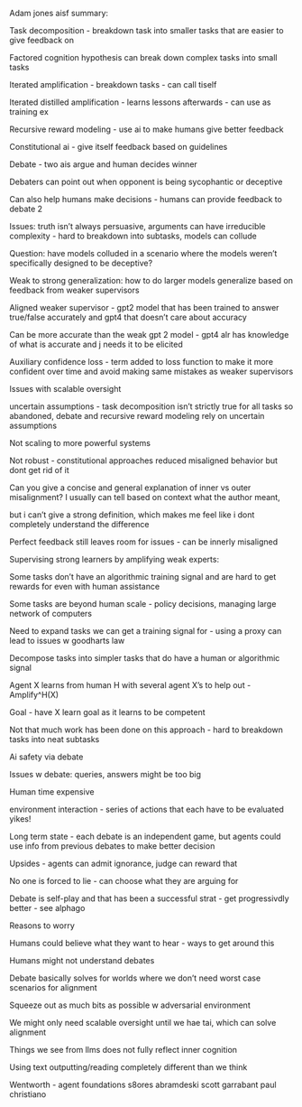Adam jones aisf summary:

Task decomposition - breakdown task into smaller tasks that are easier to give feedback on

Factored cognition hypothesis can break down complex tasks into small tasks

Iterated amplification - breakdown tasks - can call tiself

Iterated distilled amplification - learns lessons afterwards - can use as training ex

Recursive reward modeling - use ai to make humans give better feedback

Constitutional ai - give itself feedback based on guidelines

Debate - two ais argue and human decides winner

Debaters can point out when opponent is being sycophantic or deceptive

Can also help humans make decisions - humans can provide feedback to debate 2

Issues: truth isn’t always persuasive, arguments can have irreducible complexity - hard to breakdown into subtasks, models can collude

Question: have models colluded in a scenario where the models weren’t specifically designed to be deceptive?

Weak to strong generalization: how to do larger models generalize based on feedback from weaker supervisors

Aligned weaker supervisor - gpt2 model that has been trained to answer true/false accurately and gpt4 that doesn’t care about accuracy

Can be more accurate than the weak gpt 2 model - gpt4 alr has knowledge of what is accurate and j needs it to be elicited

Auxiliary confidence loss - term added to loss function to make it more confident over time and avoid making same mistakes as weaker supervisors


Issues with scalable oversight

uncertain assumptions - task decomposition isn’t strictly true for all tasks so abandoned, debate and recursive reward modeling rely on uncertain assumptions

Not scaling to more powerful systems

Not robust - constitutional approaches reduced misaligned behavior but dont get rid of it

Can you give a concise and general explanation of inner vs outer misalignment? I usually can tell based on context what the author meant, 

but i can’t give a strong definition, which makes me feel like i dont completely understand the difference

Perfect feedback still leaves room for issues - can be innerly misaligned

Supervising strong learners by amplifying weak experts:

Some tasks don’t have an algorithmic training signal and are hard to get rewards for even with human assistance

Some tasks are beyond human scale - policy decisions, managing large network of computers

Need to expand tasks we can get a training signal for - using a proxy can lead to issues w goodharts law

Decompose tasks into simpler tasks that do have a human or algorithmic signal

Agent X learns from human H with several agent X’s to help out - Amplify^H(X)

Goal - have X learn goal as it learns to be competent

Not that much work has been done on this approach - hard to breakdown tasks into neat subtasks

Ai safety via debate

Issues w debate: queries, answers might be too big

Human time expensive

 environment interaction - series of actions that each have to be evaluated yikes!
 
Long term state - each debate is an independent game, but agents could use info from previous debates to make better decision

Upsides - agents can admit ignorance, judge can reward that

No one is forced to lie - can choose what they are arguing for

Debate is self-play and that has been a successful strat - get progressivdly better - see alphago

Reasons to worry

Humans could believe what they want to hear - ways to get around this

Humans might not understand debates

Debate basically solves for worlds where we don’t need worst case scenarios for alignment

Squeeze out as much bits as possible w adversarial environment

We might only need scalable oversight until we hae tai, which can solve alignment

Things we see from llms does not fully reflect inner cognition

Using text outputting/reading completely different than we think 

Wentworth - agent foundations s8ores abramdeski scott garrabant paul christiano
